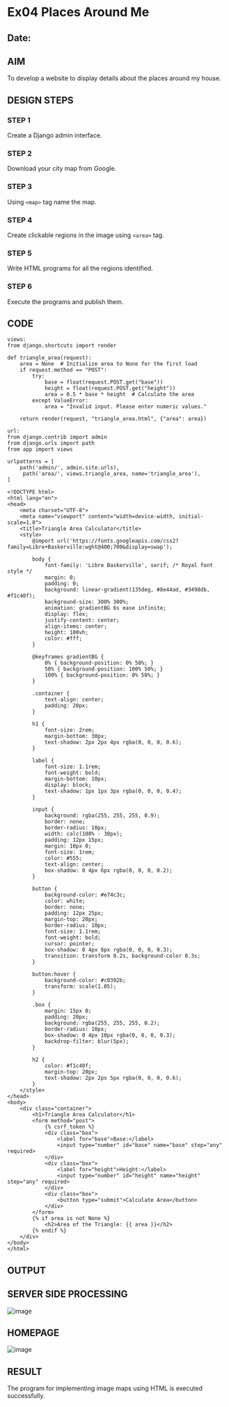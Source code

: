 # Ex04 Places Around Me
## Date: 

## AIM
To develop a website to display details about the places around my house.

## DESIGN STEPS

### STEP 1
Create a Django admin interface.

### STEP 2
Download your city map from Google.

### STEP 3
Using ```<map>``` tag name the map.

### STEP 4
Create clickable regions in the image using ```<area>``` tag.

### STEP 5
Write HTML programs for all the regions identified.

### STEP 6
Execute the programs and publish them.

## CODE
```
views:
from django.shortcuts import render

def triangle_area(request):
    area = None  # Initialize area to None for the first load
    if request.method == "POST":
        try:
            base = float(request.POST.get("base"))
            height = float(request.POST.get("height"))
            area = 0.5 * base * height  # Calculate the area
        except ValueError:
            area = "Invalid input. Please enter numeric values."
    
    return render(request, "triangle_area.html", {"area": area})
```
```
url:
from django.contrib import admin
from django.urls import path
from app import views

urlpatterns = [
    path('admin/', admin.site.urls),
     path('area/', views.triangle_area, name='triangle_area'),
]

```
```
<!DOCTYPE html>
<html lang="en">
<head>
    <meta charset="UTF-8">
    <meta name="viewport" content="width=device-width, initial-scale=1.0">
    <title>Triangle Area Calculator</title>
    <style>
        @import url('https://fonts.googleapis.com/css2?family=Libre+Baskerville:wght@400;700&display=swap');

        body {
            font-family: 'Libre Baskerville', serif; /* Royal font style */
            margin: 0;
            padding: 0;
            background: linear-gradient(135deg, #8e44ad, #3498db, #f1c40f);
            background-size: 300% 300%;
            animation: gradientBG 6s ease infinite;
            display: flex;
            justify-content: center;
            align-items: center;
            height: 100vh;
            color: #fff;
        }

        @keyframes gradientBG {
            0% { background-position: 0% 50%; }
            50% { background-position: 100% 50%; }
            100% { background-position: 0% 50%; }
        }

        .container {
            text-align: center;
            padding: 20px;
        }

        h1 {
            font-size: 2rem;
            margin-bottom: 30px;
            text-shadow: 2px 2px 4px rgba(0, 0, 0, 0.6);
        }

        label {
            font-size: 1.1rem;
            font-weight: bold;
            margin-bottom: 10px;
            display: block;
            text-shadow: 1px 1px 3px rgba(0, 0, 0, 0.4);
        }

        input {
            background: rgba(255, 255, 255, 0.9);
            border: none;
            border-radius: 10px;
            width: calc(100% - 30px);
            padding: 12px 15px;
            margin: 10px 0;
            font-size: 1rem;
            color: #555;
            text-align: center;
            box-shadow: 0 4px 6px rgba(0, 0, 0, 0.2);
        }

        button {
            background-color: #e74c3c;
            color: white;
            border: none;
            padding: 12px 25px;
            margin-top: 20px;
            border-radius: 10px;
            font-size: 1.1rem;
            font-weight: bold;
            cursor: pointer;
            box-shadow: 0 4px 8px rgba(0, 0, 0, 0.3);
            transition: transform 0.2s, background-color 0.3s;
        }

        button:hover {
            background-color: #c0392b;
            transform: scale(1.05);
        }

        .box {
            margin: 15px 0;
            padding: 20px;
            background: rgba(255, 255, 255, 0.2);
            border-radius: 10px;
            box-shadow: 0 4px 10px rgba(0, 0, 0, 0.3);
            backdrop-filter: blur(5px);
        }

        h2 {
            color: #f1c40f;
            margin-top: 20px;
            text-shadow: 2px 2px 5px rgba(0, 0, 0, 0.6);
        }
    </style>
</head>
<body>
    <div class="container">
        <h1>Triangle Area Calculator</h1>
        <form method="post">
            {% csrf_token %}
            <div class="box">
                <label for="base">Base:</label>
                <input type="number" id="base" name="base" step="any" required>
            </div>
            <div class="box">
                <label for="height">Height:</label>
                <input type="number" id="height" name="height" step="any" required>
            </div>
            <div class="box">
                <button type="submit">Calculate Area</button>
            </div>
        </form>
        {% if area is not None %}
            <h2>Area of the Triangle: {{ area }}</h2>
        {% endif %}
    </div>
</body>
</html>
```

## OUTPUT
## SERVER SIDE PROCESSING
![image](https://github.com/user-attachments/assets/4a755148-6f1d-4af2-9c54-22e1f576990e)
## HOMEPAGE
![image](https://github.com/user-attachments/assets/110962ec-98c3-491f-81fb-cdb67550eb06)
## RESULT
The program for implementing image maps using HTML is executed successfully.
